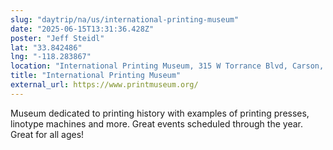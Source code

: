 ```yaml
---
slug: "daytrip/na/us/international-printing-museum"
date: "2025-06-15T13:31:36.428Z"
poster: "Jeff Steidl"
lat: "33.842486"
lng: "-118.283867"
location: "International Printing Museum, 315 W Torrance Blvd, Carson, CA, 90745, United States"
title: "International Printing Museum"
external_url: https://www.printmuseum.org/
---
```

Museum dedicated to printing history with examples of printing presses, linotype machines and more. Great events scheduled through the year. Great for all ages!